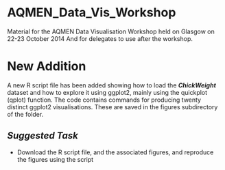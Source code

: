 AQMEN_Data_Vis_Workshop
=======================

Material for the AQMEN Data Visualisation Workshop held on Glasgow on 22-23 October 2014
And for delegates to use after the workshop. 

# New Addition
A new R script file has been added showing how to load the ***ChickWeight*** dataset
and how to explore it using ggplot2, mainly using the quickplot (qplot) function. 
The code contains commands for producing twenty distinct ggplot2 visualisations. These are saved in 
the figures subdirectory of the folder. 

## ***Suggested Task***
- Download the R script file, and the associated figures, and reproduce the figures using the script
